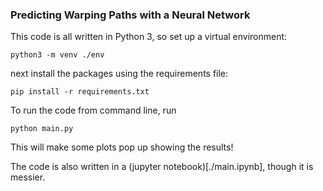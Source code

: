### Predicting Warping Paths with a Neural Network

This code is all written in Python 3, so set up a virtual environment:
```
python3 -m venv ./env
```
next install the packages using the requirements file:
```
pip install -r requirements.txt
```

To run the code from command line, run
```
python main.py
```

This will make some plots pop up showing the results!

The code is also written in a (jupyter notebook)[./main.ipynb], though it is
messier.
